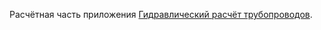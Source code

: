 Расчётная часть приложения <a href="https://play.google.com/store/apps/details?id=net.tavda.pipelines">Гидравлический расчёт трубопроводов</a>.
